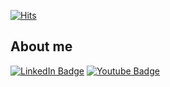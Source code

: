 <div>

[![Hits](https://hits.seeyoufarm.com/api/count/incr/badge.svg?url=https%3A%2F%2Fgithub.com%2F39roc)](https://hits.seeyoufarm.com)

</div>

## About me

<!-- Badge Icon -->
<div>
 
 [![LinkedIn Badge](https://img.shields.io/badge/LinkedIn-0072b1?style=flat&logo=linkedin&link=https://www.linkedin.com/in/39roc)](https://www.linkedin.com/in/39roc)
 [![Youtube Badge](https://img.shields.io/badge/Youtube-ff0000?style=flat&logo=youtube&link=https://www.youtube.com/channel/UChYV63qfqVq8z84Dkv8cOvQ)](https://www.youtube.com/channel/UChYV63qfqVq8z84Dkv8cOvQ)
 
  <!-- Github stats -->
<!-- [![39roc's github stats](https://github-readme-stats.vercel.app/api?username=39roc&theme=dracula)](https://github.com/anuraghazra/github-readme-stats) -->
</div>


<!--
**39roc/39roc** is a ✨ _special_ ✨ repository because its `README.md` (this file) appears on your GitHub profile.

Here are some ideas to get you started:

- 🔭 I’m currently working on ...
- 🌱 I’m currently learning ...
- 👯 I’m looking to collaborate on ...
- 🤔 I’m looking for help with ...
- 💬 Ask me about ...
- 📫 How to reach me: ...
- 😄 Pronouns: ...
- ⚡ Fun fact: ...
-->
